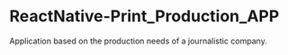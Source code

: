 # ReactNative-Print_Production_APP
Application based on the production needs of a journalistic company.
